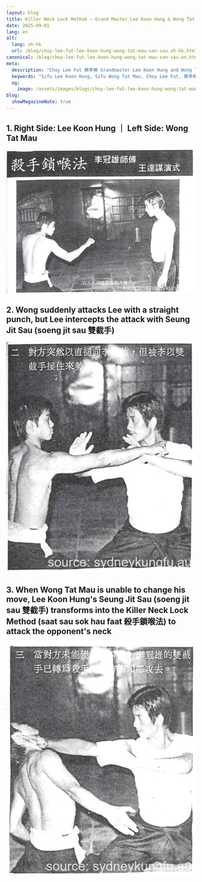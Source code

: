 ```yaml
---
layout: blog
title: Killer Neck Lock Method – Grand Master Lee Koon Hung & Wong Tat Mau Demonstration
date: 2025-09-01
lang: en
alt:
  lang: zh-hk
  url: /blog/choy-lee-fut-lee-koon-hung-wong-tat-mau-san-sau.zh-hk.html
canonical: /blog/choy-lee-fut-lee-koon-hung-wong-tat-mau-san-sau.en.html
meta:
  description: "Choy Lee Fut 蔡李佛 Grandmaster Lee Koon Hung and Wong Tat Mau demonstrate the Killer Neck Lock Method. Using Seung Jit Sau, Killer Neck Lock Method."
  keywords: "Sifu Lee Koon Hung, Sifu Wong Tat Mau, Choy Lee Fut, 蔡李佛, Choy Lee Fut Kung Fu, Martial Arts Heritage, Chinese Martial Arts, Kung Fu Coach, Traditional Martial Arts, Choy Lee Fut Fist, Hong Kong Martial Arts, Martial Arts Master"
  og: 
    image: /assets/images/blogs/choy-lee-fut-lee-koon-hung-wong-tat-mau-san-sau-01.png  
blog:
  showMagazineNote: true
---
```


<h2>1. Right Side: Lee Koon Hung ｜ Left Side: Wong Tat Mau</h2>
<img src="/assets/images/blogs/choy-lee-fut-lee-koon-hung-wong-tat-mau-san-sau-01-wm.png" alt="1. Right Side Lee Koon Hung observing the opponent's movement"  class="max-h-80 mx-auto rounded-lg shadow-lg"/> 

<h2>2. Wong suddenly attacks Lee with a straight punch, but Lee intercepts the attack with Seung Jit Sau (soeng jit sau 雙截手)</h2>
<img src="/assets/images/blogs/choy-lee-fut-lee-koon-hung-wong-tat-mau-san-sau-02-wm.png" alt="2. The opponent suddenly attacks Lee with a straight punch, but Lee intercepts the attack with Seung Jit Sau (soeng jit sau 雙截手)"  class="max-h-80 mx-auto rounded-lg shadow-lg"/> 

<h2>3. When Wong Tat Mau is unable to change his move, Lee Koon Hung's Seung Jit Sau (soeng jit sau 雙截手) transforms into the Killer Neck Lock Method (saat sau sok hau faat 殺手鎖喉法) to attack the opponent's neck</h2>
<img src="/assets/images/blogs/choy-lee-fut-lee-koon-hung-wong-tat-mau-san-sau-03-wm.png" alt="3. When the opponent is unable to change his move, Lee Koon Hung's Seung Jit Sau (soeng jit sau 雙截手) transforms into the Killer Neck Lock Method (saat sau sok hau faat 殺手鎖喉法) to attack the opponent's neck"  class="max-h-80 mx-auto rounded-lg shadow-lg" />